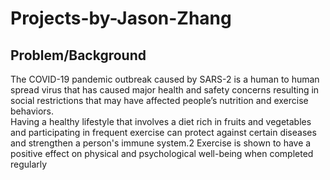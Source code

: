 # Projects-by-Jason-Zhang
## Problem/Background
The COVID-19 pandemic outbreak caused by SARS-2 is a human to human spread virus that has caused major health and safety concerns resulting in social restrictions that may have affected people’s nutrition and exercise behaviors.  
Having a healthy lifestyle that involves a diet rich in fruits and vegetables and participating in frequent exercise can protect against certain diseases and strengthen a person's immune system.2
Exercise is shown to have a positive effect on physical and psychological well-being when completed regularly
